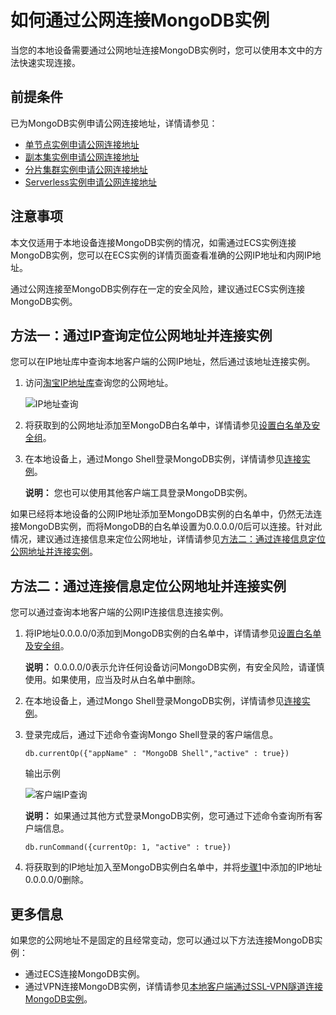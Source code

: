 # 如何通过公网连接MongoDB实例

当您的本地设备需要通过公网地址连接MongoDB实例时，您可以使用本文中的方法快速实现连接。

## 前提条件

已为MongoDB实例申请公网连接地址，详情请参见：

-   [单节点实例申请公网连接地址](/cn.zh-CN/单节点快速入门/申请公网连接地址.md)
-   [副本集实例申请公网连接地址](/cn.zh-CN/副本集快速入门/申请公网连接地址.md)
-   [分片集群实例申请公网连接地址](/cn.zh-CN/分片集群快速入门/申请公网连接地址.md)
-   [Serverless实例申请公网连接地址](/cn.zh-CN/Serverless版快速入门/申请公网连接地址.md)

## 注意事项

本文仅适用于本地设备连接MongoDB实例的情况，如需通过ECS实例连接MongoDB实例，您可以在ECS实例的详情页面查看准确的公网IP地址和内网IP地址。

通过公网连接至MongoDB实例存在一定的安全风险，建议通过ECS实例连接MongoDB实例。

## 方法一：通过IP查询定位公网地址并连接实例

您可以在IP地址库中查询本地客户端的公网IP地址，然后通过该地址连接实例。

1.  访问[淘宝IP地址库](http://ip.taobao.com/ipSearch.html)查询您的公网地址。

    ![IP地址查询](https://static-aliyun-doc.oss-cn-hangzhou.aliyuncs.com/assets/img/zh-CN/9836819951/p44638.png)

2.  将获取到的公网地址添加至MongoDB白名单中，详情请参见[设置白名单及安全组](/cn.zh-CN/用户指南/数据安全性/设置白名单及安全组.md)。
3.  在本地设备上，通过Mongo Shell登录MongoDB实例，详情请参见[连接实例](/cn.zh-CN/用户指南/连接实例/连接实例.md)。

    **说明：** 您也可以使用其他客户端工具登录MongoDB实例。


如果已经将本地设备的公网IP地址添加至MongoDB实例的白名单中，仍然无法连接MongoDB实例，而将MongoDB的白名单设置为0.0.0.0/0后可以连接。针对此情况，建议通过连接信息来定位公网地址，详情请参见[方法二：通过连接信息定位公网地址并连接实例](#section_6vm_is9_ani)。

## 方法二：通过连接信息定位公网地址并连接实例

您可以通过查询本地客户端的公网IP连接信息连接实例。

1.  将IP地址0.0.0.0/0添加到MongoDB实例的白名单中，详情请参见[设置白名单及安全组](/cn.zh-CN/用户指南/数据安全性/设置白名单及安全组.md)。

    **说明：** 0.0.0.0/0表示允许任何设备访问MongoDB实例，有安全风险，请谨慎使用。如果使用，应当及时从白名单中删除。

2.  在本地设备上，通过Mongo Shell登录MongoDB实例，详情请参见[连接实例](/cn.zh-CN/用户指南/连接实例/连接实例.md)。
3.  登录完成后，通过下述命令查询Mongo Shell登录的客户端信息。

    ```
    db.currentOp({"appName" : "MongoDB Shell","active" : true})
    ```

    输出示例

    ![客户端IP查询](https://static-aliyun-doc.oss-cn-hangzhou.aliyuncs.com/assets/img/zh-CN/9836819951/p44647.png)

    **说明：** 如果通过其他方式登录MongoDB实例，您可通过下述命令查询所有客户端信息。

    ```
    db.runCommand({currentOp: 1, "active" : true})
    ```

4.  将获取到的IP地址加入至MongoDB实例白名单中，并将[步骤1](#li_cz7_zr1_e25)中添加的IP地址0.0.0.0/0删除。

## 更多信息

如果您的公网地址不是固定的且经常变动，您可以通过以下方法连接MongoDB实例：

-   通过ECS连接MongoDB实例。
-   通过VPN连接MongoDB实例，详情请参见[本地客户端通过SSL-VPN隧道连接MongoDB实例](/cn.zh-CN/用户指南/连接实例/本地客户端通过SSL-VPN隧道连接MongoDB实例.md)。

